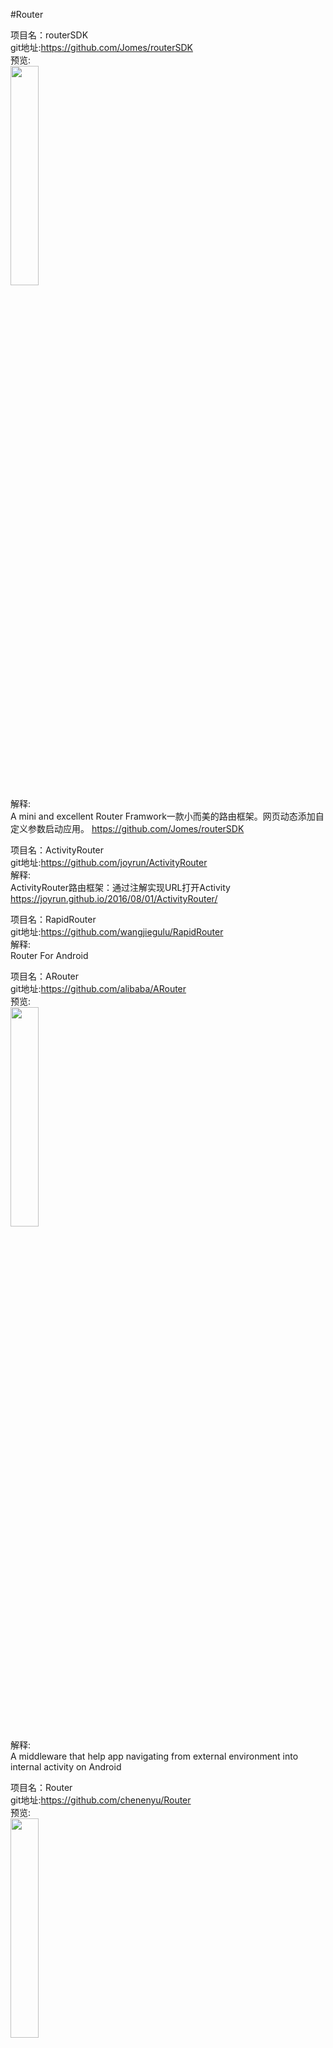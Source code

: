 #Router<br>

项目名：routerSDK<br>
git地址:https://github.com/Jomes/routerSDK<br>
预览:<br>
<img src="https://github.com/Jomes/routerSDK/raw/master/gif/routersdk.gif" width="30%"/><br>
解释:<br>
A mini and excellent Router Framwork一款小而美的路由框架。网页动态添加自定义参数启动应用。 https://github.com/Jomes/routerSDK<br>

项目名：ActivityRouter<br>
git地址:https://github.com/joyrun/ActivityRouter<br>
解释:<br>
ActivityRouter路由框架：通过注解实现URL打开Activity https://joyrun.github.io/2016/08/01/ActivityRouter/<br>

项目名：RapidRouter<br>
git地址:https://github.com/wangjiegulu/RapidRouter<br>
解释:<br>
Router For Android<br>

项目名：ARouter<br>
git地址:https://github.com/alibaba/ARouter<br>
预览:<br>
<img src="https://raw.githubusercontent.com/alibaba/ARouter/master/demo/arouter-demo.gif" width="30%"/><br>
解释:<br>
A middleware that help app navigating from external environment into internal activity on Android<br>

项目名：Router<br>
git地址:https://github.com/chenenyu/Router<br>
预览:<br>
<img src="https://github.com/chenenyu/Router/raw/master/static/screenshot.gif" width="30%"/><br>
解释:<br>
Simple and flexible router library for Android platform<br>
